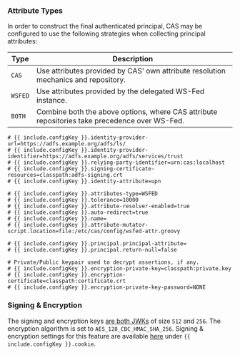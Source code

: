 ### Attribute Types

In order to construct the final authenticated principal, CAS may be configured to use the following
strategies when collecting principal attributes:

| Type                 | Description
|----------------------|------------------------------------------------------------------------------------------------
| `CAS`                | Use attributes provided by CAS' own attribute resolution mechanics and repository.
| `WSFED`              | Use attributes provided by the delegated WS-Fed instance.
| `BOTH`               | Combine both the above options, where CAS attribute repositories take precedence over WS-Fed.

```properties
# {{ include.configKey }}.identity-provider-url=https://adfs.example.org/adfs/ls/
# {{ include.configKey }}.identity-provider-identifier=https://adfs.example.org/adfs/services/trust
# {{ include.configKey }}.relying-party-identifier=urn:cas:localhost
# {{ include.configKey }}.signing-certificate-resources=classpath:adfs-signing.crt
# {{ include.configKey }}.identity-attribute=upn

# {{ include.configKey }}.attributes-type=WSFED
# {{ include.configKey }}.tolerance=10000
# {{ include.configKey }}.attribute-resolver-enabled=true
# {{ include.configKey }}.auto-redirect=true
# {{ include.configKey }}.name=
# {{ include.configKey }}.attribute-mutator-script.location=file:/etc/cas/config/wsfed-attr.groovy

# {{ include.configKey }}.principal.principal-attribute=
# {{ include.configKey }}.principal.return-null=false

# Private/Public keypair used to decrypt assertions, if any.
# {{ include.configKey }}.encryption-private-key=classpath:private.key
# {{ include.configKey }}.encryption-certificate=classpath:certificate.crt
# {{ include.configKey }}.encryption-private-key-password=NONE
```

### Signing & Encryption

The signing and encryption keys [are both JWKs](Configuration-Properties-Common.html#signing--encryption) of size `512` and `256`. The encryption algorithm is set to `AES_128_CBC_HMAC_SHA_256`. Signing & encryption settings for this feature are available [here](Configuration-Properties-Common.html#signing--encryption) under `{{ include.configKey }}.cookie`.
